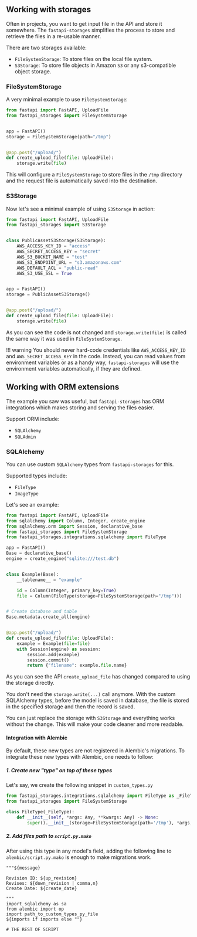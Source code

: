 ## Working with storages

Often in projects, you want to get input file in the API and store it somewhere.
The `fastapi-storages` simplifies the process to store and retrieve the files
in a re-usable manner.

There are two  storages available:

- `FileSystemStorage`: To store files on the local file system.
- `S3Storage`: To store file objects in Amazon `S3` or any s3-compatible object storage.

### FileSystemStorage

A very minimal example to use `FileSystemStorage`:

```python
from fastapi import FastAPI, UploadFile
from fastapi_storages import FileSystemStorage


app = FastAPI()
storage = FileSystemStorage(path="/tmp")


@app.post("/upload/")
def create_upload_file(file: UploadFile):
    storage.write(file)
```

This will configure a `FileSystemStorage` to store files in the `/tmp` directory
and the request file is automatically saved into the destination.

### S3Storage

Now let's see a minimal example of using `S3Storage` in action:

```python
from fastapi import FastAPI, UploadFile
from fastapi_storages import S3Storage


class PublicAssetS3Storage(S3Storage):
    AWS_ACCESS_KEY_ID = "access"
    AWS_SECRET_ACCESS_KEY = "secret"
    AWS_S3_BUCKET_NAME = "test"
    AWS_S3_ENDPOINT_URL = "s3.amazonaws.com"
    AWS_DEFAULT_ACL = "public-read"
    AWS_S3_USE_SSL = True


app = FastAPI()
storage = PublicAssetS3Storage()


@app.post("/upload/")
def create_upload_file(file: UploadFile):
    storage.write(file)
```

As you can see the code is not changed and `storage.write(file)` is called the same way
it was used in `FileSystemStorage`.

!!! warning
    You should never hard-code credentials like `AWS_ACCESS_KEY_ID` and `AWS_SECRET_ACCESS_KEY` in the code.
    Instead, you can read values from environment variables or as a handy way, `fastapi-storages` will use the environment variables automatically, if they are defined.

## Working with ORM extensions

The example you saw was useful, but `fastapi-storages` has ORM integrations
which makes storing and serving the files easier.

Support ORM include:

- `SQLAlchemy`
- `SQLAdmin`

### SQLAlchemy

You can use custom `SQLAlchemy` types from `fastapi-storages` for this.

Supported types include:

- `FileType`
- `ImageType`

Let's see an example:

```python
from fastapi import FastAPI, UploadFile
from sqlalchemy import Column, Integer, create_engine
from sqlalchemy.orm import Session, declarative_base
from fastapi_storages import FileSystemStorage
from fastapi_storages.integrations.sqlalchemy import FileType

app = FastAPI()
Base = declarative_base()
engine = create_engine("sqlite:///test.db")


class Example(Base):
    __tablename__ = "example"

    id = Column(Integer, primary_key=True)
    file = Column(FileType(storage=FileSystemStorage(path="/tmp")))


# Create database and table
Base.metadata.create_all(engine)


@app.post("/upload/")
def create_upload_file(file: UploadFile):
    example = Example(file=file)
    with Session(engine) as session:
        session.add(example)
        session.commit()
        return {"filename": example.file.name}
```

As you can see the API `create_upload_file` has changed compared to using the storage directly.

You don't need the `storage.write(...)` call anymore.
With the custom SQLAlchemy types, before the model is saved in database,
the file is stored in the specified storage and then the record is saved.

You can just replace the storage with `S3Storage` and everything works without the change.
This will make your code cleaner and more readable.

#### Integration with Alembic

By default, these new types are not registered in Alembic's migrations. To integrate these new types with Alembic, one needs to follow:

##### 1. Create new "type" on top of these types

Let's say, we create the following snippet in `custom_types.py`

```python
from fastapi_storages.integrations.sqlalchemy import FileType as _FileType
from fastapi_storages import FileSystemStorage

class FileType(_FileType):
    def __init__(self, *args: Any, **kwargs: Any) -> None:
        super().__init__(storage=FileSystemStorage(path='/tmp'), *args, **kwargs)
```

##### 2. Add files path to `script.py.mako`

After using this type in any model's field, adding the following line to `alembic/script.py.mako` is enough to make migrations work.

```
"""${message}

Revision ID: ${up_revision}
Revises: ${down_revision | comma,n}
Create Date: ${create_date}

"""
import sqlalchemy as sa
from alembic import op
import path_to_custom_types_py_file
${imports if imports else ""}

# THE REST OF SCRIPT
```
